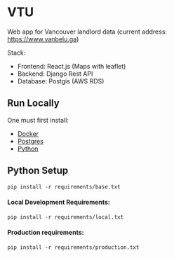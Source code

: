 # VTU

Web app for Vancouver landlord data (current address: https://www.vanbelu.ga)

Stack:
* Frontend: React.js (Maps with leaflet)
* Backend: Django Rest API
* Database: Postgis (AWS RDS)
## Run Locally
One must first install:
* [Docker](https://docs.docker.com/get-docker/)
* [Postgres](https://www.postgresql.org/download/)
* [Python](https://www.python.org/downloads/)

## Python Setup
`pip install -r requirements/base.txt`
#### Local Development Requirements:
`pip install -r requirements/local.txt`
#### Production requirements:
`pip install -r requirements/production.txt`